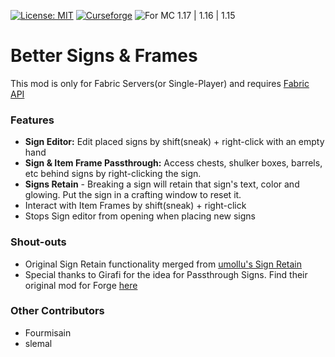  [![License: MIT](https://img.shields.io/badge/License-MIT-yellow.svg)](https://opensource.org/licenses/MIT) [![Curseforge](http://cf.way2muchnoise.eu/384963.svg)](https://www.curseforge.com/minecraft/mc-mods/better-signs-and-frames) ![For MC 1.17 | 1.16 | 1.15](http://cf.way2muchnoise.eu/versions/For%20MC_384963_all.svg)

# Better Signs & Frames
This mod is only for Fabric Servers(or Single-Player) and requires [Fabric API](https://www.curseforge.com/minecraft/mc-mods/fabric-api)

### Features
 - **Sign Editor:** Edit placed signs by shift(sneak) + right-click with an empty hand
 - **Sign & Item Frame Passthrough:** Access chests, shulker boxes, barrels, etc behind signs by right-clicking the sign.
 - **Signs Retain** - Breaking a sign will retain that sign's text, color and glowing. Put the sign in a crafting window to reset it.
 - Interact with Item Frames by shift(sneak) + right-click
 - Stops Sign editor from opening when placing new signs

### Shout-outs
 - Original Sign Retain functionality merged from [umollu's Sign Retain ](https://www.curseforge.com/minecraft/mc-mods/sign-retain)
 - Special thanks to Girafi for the idea for Passthrough Signs. Find their original mod for Forge [here](https://www.curseforge.com/minecraft/mc-mods/passthrough-signs)

### Other Contributors
- Fourmisain
- slemal
